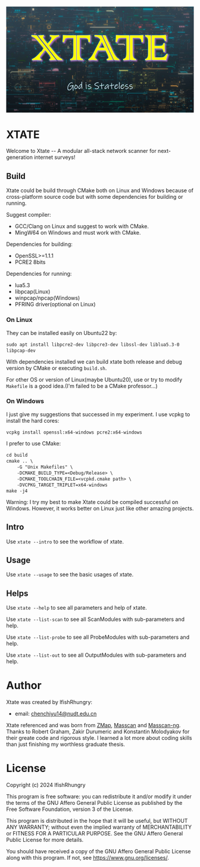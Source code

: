 ![state_poster](screenshots/poster.jpg)

# XTATE

Welcome to Xtate -- A modular all-stack network scanner for next-generation internet surveys!

## Build

Xtate could be build through CMake both on Linux and Windows because of cross-platform source code but with some dependencies for building or running.

Suggest compiler:

- GCC/Clang on Linux and suggest to work with CMake.
- MingW64 on Windows and must work with CMake.

Dependencies for building:

- OpenSSL>=1.1.1
- PCRE2 8bits

Dependencies for running:

- lua5.3
- libpcap(Linux)
- winpcap/npcap(Windows)
- PFRING driver(optional on Linux)

### On Linux

They can be installed easily on Ubuntu22 by:

```
sudo apt install libpcre2-dev libpcre3-dev libssl-dev liblua5.3-0 libpcap-dev
```

With dependencies installed we can build xtate both release and debug version by CMake or executing `build.sh`.

For other OS or version of Linux(maybe Ubuntu20), use or try to modify `Makefile` is a good idea.(I'm failed to be a CMake professor...)

### On Windows

I just give my suggestions that successed in my experiment. I use vcpkg to install the hard cores:

```
vcpkg install openssl:x64-windows pcre2:x64-windows
```

I prefer to use CMake:

```
cd build
cmake .. \
    -G "Unix Makefiles" \
    -DCMAKE_BUILD_TYPE=<Debug/Release> \
    -DCMAKE_TOOLCHAIN_FILE=<vcpkd.cmake path> \
    -DVCPKG_TARGET_TRIPLET=x64-windows
make -j4
```

Warning: I try my best to make Xtate could be compiled successful on Windows. However, it works better on Linux just like other amazing projects.

## Intro

Use `xtate --intro` to see the workflow of xtate.

## Usage

Use `xtate --usage` to see the basic usages of xtate.

## Helps

Use `xtate --help` to see all parameters and help of xtate.

Use `xtate --list-scan` to see all ScanModules with sub-parameters and help.

Use `xtate --list-probe` to see all ProbeModules with sub-parameters and help.

Use `xtate --list-out` to see all OutputModules with sub-parameters and help.

# Author

Xtate was created by lfishRhungry:
- email: chenchiyu14@nudt.edu.cn

Xtate referenced and was born from [ZMap](https://github.com/zmap/zmap), [Masscan](https://github.com/robertdavidgraham/masscan/tree/master) and [Masscan-ng](https://github.com/bi-zone/masscan-ng). Thanks to Robert Graham, Zakir Durumeric and Konstantin Molodyakov for their greate code and rigorous style. I learned a lot more about coding skills than just finishing my worthless graduate thesis.

# License

Copyright (c) 2024 lfishRhungry

This program is free software: you can redistribute it and/or modify
it under the terms of the GNU Affero General Public License as published by
the Free Software Foundation, version 3 of the License.

This program is distributed in the hope that it will be useful,
but WITHOUT ANY WARRANTY; without even the implied warranty of
MERCHANTABILITY or FITNESS FOR A PARTICULAR PURPOSE.  See the
GNU Affero General Public License for more details.

You should have received a copy of the GNU Affero General Public License
along with this program.  If not, see <https://www.gnu.org/licenses/>.
